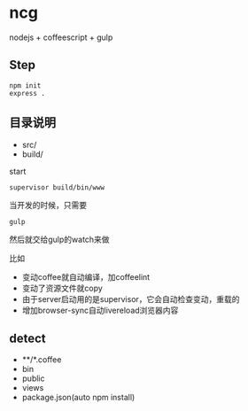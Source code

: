 # ncg

nodejs + coffeescript  + gulp

## Step

	npm init
	express .

## 目录说明

- src/
- build/

start 

	supervisor build/bin/www
	
	
当开发的时候，只需要

	gulp
	
然后就交给gulp的watch来做

比如

- 变动coffee就自动编译，加coffeelint
- 变动了资源文件就copy
- 由于server启动用的是supervisor，它会自动检查变动，重载的
- 增加browser-sync自动livereload浏览器内容


## detect


- **/*.coffee
- bin
- public
- views
- package.json(auto npm install)

